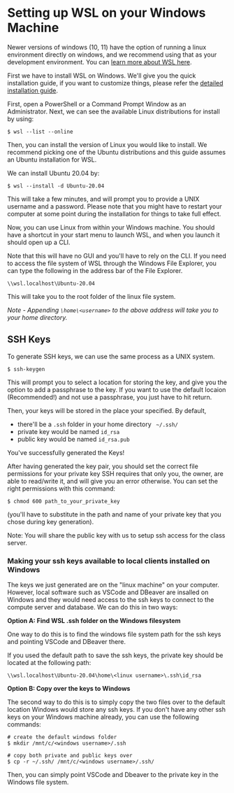 # Setting up WSL on your Windows Machine

Newer versions of windows (10, 11) have the option of running a linux environment directly on windows, and we recommend using that as your development environment. You can [learn more about WSL here](https://docs.microsoft.com/en-us/windows/wsl/about).

First we have to install WSL on Windows. We'll give you the quick installation guide, if you want to customize things, please refer the [detailed installation guide](https://docs.microsoft.com/en-us/windows/wsl/install).

First, open a PowerShell or a Command Prompt Window as an Administrator. Next, we can see the available Linux distributions for install by using:

```
$ wsl --list --online
```

Then, you can install the version of Linux you would like to install. We recommend picking one of the Ubuntu distributions and this guide assumes an Ubuntu installation for WSL. 

We can install Ubuntu 20.04 by:

```
$ wsl --install -d Ubuntu-20.04
```

This will take a few minutes, and will prompt you to provide a UNIX username and a password. Please note that you might have to restart your computer at some point during the installation for things to take full effect. 

Now, you can use Linux from within your Windows machine. You should have a shortcut in your start menu to launch WSL, and when you launch it should open up a CLI. 

 Note that this will have no GUI and you'll have to rely on the CLI. If you need to access the file system of WSL through the Windows File Explorer, you can type the following in the address bar of the File Explorer. 

```
\\wsl.localhost\Ubuntu-20.04
```

This will take you to the root folder of the linux file system. 

_Note - Appending `\home\<username>` to the above address will take you to your home directory._

## SSH Keys

To generate SSH keys, we can use the same process as a UNIX system. 

```
$ ssh-keygen
```

This will prompt you to select a location for storing the key, and give you the option to add a passphrase to the key. If you want to use the default locaion (Recommended!) and not use a passphrase, you just have to hit return. 

Then, your keys will be stored in the place your specified. By default, 
- there'll be a `.ssh` folder in your home directory
` ~/.ssh/`
- private key would be named `id_rsa`
- public key would be named `id_rsa.pub`

You've successfully generated the Keys!

After having generated the key pair, you should set the correct file permissions for your private key SSH requires that only you, the owner, are able to read/write it, and will give you an error otherwise. You can set the right permissions with this command:
```
$ chmod 600 path_to_your_private_key
```
(you'll have to substitute in
the path and name of your private key that you chose during key generation).


Note: You will share the public key with us to setup ssh access for the class server. 

### Making your ssh keys available to local clients installed on Windows

The keys we just generated are on the "linux machine" on your computer. However, local software such as VSCode and DBeaver are insalled on Windows and they would need access to the ssh keys to connect to the compute server and database. We can do this in two ways:

**Option A: Find WSL .ssh folder on the Windows filesystem**

One way to do this is to find the windows file system path for the ssh keys and pointing VSCode and DBeaver there.

If you used the default path to save the ssh keys, the private key should be located at the following path: 

```
\\wsl.localhost\Ubuntu-20.04\home\<linux username>\.ssh\id_rsa
```

**Option B: Copy over the keys to Windows**

The second way to do this is to simply copy the two files over to the default location Windows would store any ssh keys. If you don't have any other ssh keys on your Windows machine already, you can use the following commands:

```
# create the default windows folder
$ mkdir /mnt/c/<windows username>/.ssh

# copy both private and public keys over
$ cp -r ~/.ssh/ /mnt/c/<windows username>/.ssh/
```

Then, you can simply point VSCode and Dbeaver to the private key in the Windows file system. 



